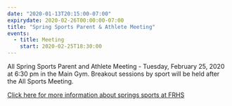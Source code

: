 ```yaml
---
date: "2020-01-13T20:15:00-07:00"
expirydate: 2020-02-26T00:00:00-07:00
title: "Spring Sports Parent & Athlete Meeting"
events:
  - title: Meeting
    start: 2020-02-25T18:30:00
---
```


All Spring Sports Parent and Athlete Meeting - Tuesday, February 25, 2020 at
6:30 pm in the Main Gym. Breakout sessions by sport will be held after the All
Sports Meeting.

[Click here for more information about springs sports at FRHS][flyer]

[flyer]: https://frh.psdschools.org/webfm/969

